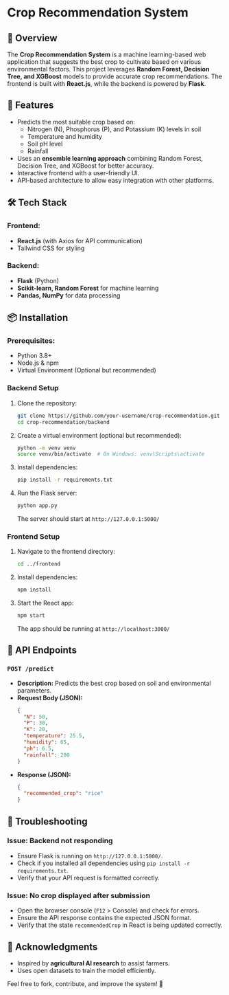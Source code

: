 # Crop Recommendation System

## 🌱 Overview

The **Crop Recommendation System** is a machine learning-based web application that suggests the best crop to cultivate based on various environmental factors. This project leverages **Random Forest, Decision Tree, and XGBoost** models to provide accurate crop recommendations. The frontend is built with **React.js**, while the backend is powered by **Flask**.

## 🚀 Features

- Predicts the most suitable crop based on:
  - Nitrogen (N), Phosphorus (P), and Potassium (K) levels in soil
  - Temperature and humidity
  - Soil pH level
  - Rainfall
- Uses an **ensemble learning approach** combining Random Forest, Decision Tree, and XGBoost for better accuracy.
- Interactive frontend with a user-friendly UI.
- API-based architecture to allow easy integration with other platforms.

## 🛠 Tech Stack

### Frontend:

- **React.js** (with Axios for API communication)
- Tailwind CSS for styling

### Backend:

- **Flask** (Python)
- **Scikit-learn, Random Forest** for machine learning
- **Pandas, NumPy** for data processing

## 📦 Installation

### Prerequisites:

- Python 3.8+
- Node.js & npm
- Virtual Environment (Optional but recommended)

### Backend Setup

1. Clone the repository:
   ```bash
   git clone https://github.com/your-username/crop-recommendation.git
   cd crop-recommendation/backend
   ```
2. Create a virtual environment (optional but recommended):
   ```bash
   python -m venv venv
   source venv/bin/activate  # On Windows: venv\Scripts\activate
   ```
3. Install dependencies:
   ```bash
   pip install -r requirements.txt
   ```
4. Run the Flask server:
   ```bash
   python app.py
   ```
   The server should start at `http://127.0.0.1:5000/`

### Frontend Setup

1. Navigate to the frontend directory:
   ```bash
   cd ../frontend
   ```
2. Install dependencies:
   ```bash
   npm install
   ```
3. Start the React app:
   ```bash
   npm start
   ```
   The app should be running at `http://localhost:3000/`

## 🔗 API Endpoints

### `POST /predict`

- **Description:** Predicts the best crop based on soil and environmental parameters.
- **Request Body (JSON):**
  ```json
  {
    "N": 50,
    "P": 30,
    "K": 20,
    "temperature": 25.5,
    "humidity": 65,
    "ph": 6.5,
    "rainfall": 200
  }
  ```
- **Response (JSON):**
  ```json
  {
    "recommended_crop": "rice"
  }
  ```

## 🧐 Troubleshooting

### Issue: Backend not responding

- Ensure Flask is running on `http://127.0.0.1:5000/`.
- Check if you installed all dependencies using `pip install -r requirements.txt`.
- Verify that your API request is formatted correctly.

### Issue: No crop displayed after submission

- Open the browser console (`F12` > Console) and check for errors.
- Ensure the API response contains the expected JSON format.
- Verify that the state `recommendedCrop` in React is being updated correctly.

## 🌟 Acknowledgments

- Inspired by **agricultural AI research** to assist farmers.
- Uses open datasets to train the model efficiently.

Feel free to fork, contribute, and improve the system! 🚀


